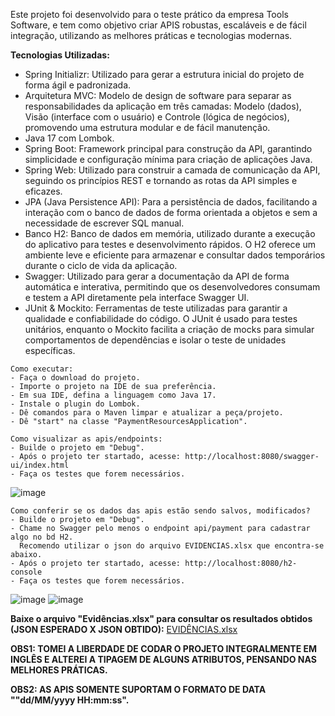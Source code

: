 Este projeto foi desenvolvido para o teste prático da empresa Tools Software, e tem como objetivo criar APIS robustas, escaláveis e de fácil integração, utilizando as melhores práticas e tecnologias modernas.

**Tecnologias Utilizadas:**
- Spring Initializr: Utilizado para gerar a estrutura inicial do projeto de forma ágil e padronizada.
- Arquitetura MVC: Modelo de design de software para separar as responsabilidades da aplicação em três camadas: Modelo (dados), Visão (interface com o usuário) e Controle (lógica de negócios), promovendo uma estrutura modular e de fácil manutenção.
- Java 17 com Lombok.
- Spring Boot: Framework principal para construção da API, garantindo simplicidade e configuração mínima para criação de aplicações Java.
- Spring Web: Utilizado para construir a camada de comunicação da API, seguindo os princípios REST e tornando as rotas da API simples e eficazes.
- JPA (Java Persistence API): Para a persistência de dados, facilitando a interação com o banco de dados de forma orientada a objetos e sem a necessidade de escrever SQL manual.
- Banco H2: Banco de dados em memória, utilizado durante a execução do aplicativo para testes e desenvolvimento rápidos. O H2 oferece um ambiente leve e eficiente para armazenar e consultar dados temporários durante o ciclo de vida da aplicação.
- Swagger: Utilizado para gerar a documentação da API de forma automática e interativa, permitindo que os desenvolvedores consumam e testem a API diretamente pela interface Swagger UI.
- JUnit & Mockito: Ferramentas de teste utilizadas para garantir a qualidade e confiabilidade do código. O JUnit é usado para testes unitários, enquanto o Mockito facilita a criação de mocks para simular comportamentos de dependências e isolar o teste de unidades específicas.



```
Como executar:
- Faça o download do projeto.
- Importe o projeto na IDE de sua preferência.
- Em sua IDE, defina a linguagem como Java 17.
- Instale o plugin do Lombok.
- Dê comandos para o Maven limpar e atualizar a peça/projeto.
- Dê "start" na classe "PaymentResourcesApplication".
```



```
Como visualizar as apis/endpoints:
- Builde o projeto em "Debug".
- Após o projeto ter startado, acesse: http://localhost:8080/swagger-ui/index.html
- Faça os testes que forem necessários.
```
![image](https://github.com/user-attachments/assets/6173bcf7-7a40-4b1e-b2e3-b625dac5b186)



```
Como conferir se os dados das apis estão sendo salvos, modificados?
- Builde o projeto em "Debug".
- Chame no Swagger pelo menos o endpoint api/payment para cadastrar algo no bd H2.
  Recomendo utilizar o json do arquivo EVIDENCIAS.xlsx que encontra-se abaixo.
- Após o projeto ter startado, acesse: http://localhost:8080/h2-console
- Faça os testes que forem necessários.
```
![image](https://github.com/user-attachments/assets/610c6c37-67c7-4824-ad6d-9189ffce9a5a)
![image](https://github.com/user-attachments/assets/6416e398-8056-4c26-bc63-8555e333be37)


**Baixe o arquivo "Evidências.xlsx" para consultar os resultados obtidos (JSON ESPERADO X JSON OBTIDO):**
[EVIDÊNCIAS.xlsx](https://github.com/user-attachments/files/17921619/EVIDENCIAS.xlsx)


**OBS1: TOMEI A LIBERDADE DE CODAR  O PROJETO INTEGRALMENTE EM INGLÊS E ALTEREI A TIPAGEM DE ALGUNS ATRIBUTOS, PENSANDO NAS MELHORES PRÁTICAS.**

**OBS2: AS APIS SOMENTE SUPORTAM O FORMATO DE DATA ""dd/MM/yyyy HH:mm:ss".**


